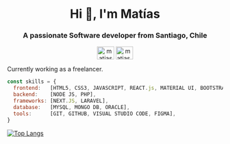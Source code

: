 <h1 align="center">Hi 👋, I'm Matías</h1>
<h3 align="center">A passionate Software developer from Santiago, Chile</h3>

<p align="center">
<a href="https://linkedin.com/in/matias-manriquez" target="blank"><img align="center" src="https://raw.githubusercontent.com/rahuldkjain/github-profile-readme-generator/master/src/images/icons/Social/linked-in-alt.svg" alt="matias-manriquez" height="30" width="40" /></a>
<a href="https://fb.com/matias.manriquez.9" target="blank"><img align="center" src="https://raw.githubusercontent.com/rahuldkjain/github-profile-readme-generator/master/src/images/icons/Social/facebook.svg" alt="matias.manriquez.9" height="30" width="40" /></a>
</p>

Currently working as a freelancer.

```js
const skills = {
  frontend:   [HTML5, CSS3, JAVASCRIPT, REACT.js, MATERIAL UI, BOOTSTRAP],
  backend:    [NODE JS, PHP],
  frameworks: [NEXT.JS, LARAVEL],
  database:   [MYSQL, MONGO DB, ORACLE],
  tools:      [GIT, GITHUB, VISUAL STUDIO CODE, FIGMA],
}
```

[![Top Langs](https://github-readme-stats.vercel.app/api/top-langs/?username=MatiMM91&langs_count=8&theme=dark)](https://github.com/MatiMM91/github-readme-stats)
